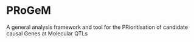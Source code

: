 # PRoGeM
A general analysis framework and tool for the PRioritisation of candidate causal Genes at Molecular QTLs

